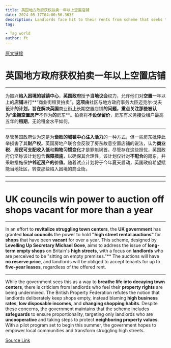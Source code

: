 ```yaml
---
title: 英国地方政府获权拍卖一年以上空置店铺
date: 2024-05-17T04:00:56.363Z
description: Landlords face hit to their rents from scheme that seeks to deal with blight of boarded-up high streets
tag: 

- Tag world
author: ft
---
```


[原文链接](https://ft.com/content/f0ec7e49-9af1-490d-ac55-4a22775d3c0f)

# 英国地方政府获权拍卖一年以上空置店铺

---

为振兴**陷入困境的城镇中心**，**英国政府**授予**当地议会**权力，允许他们对**空置**一年以上的**店铺**进行**“商业街租赁拍卖”**。这项由**社区与地方政府事务大臣迈克尔·戈夫**设计的计划，旨在解决英国**商业街**上**长期空置店铺**的问题，重点关注那些被认为“坐拥空置房产**不作为**的**房东**。拍卖将**不设保留价**，房东有义务接受租户最高五年的**租期**，无论租金水平如何。

---

尽管英国政府认为这是为**衰败的城镇中心注入活力**的一种方式，但一些房东批评此举损害了其**财产权**。英国房地产联合会反驳了房东故意空置店铺的说法，认为**商业税**、**居民可支配收入低**和**购物习惯变化**才是罪魁祸首。尽管存在这些担忧，英国政府仍坚称该计划包含**保障措施**，以确保其合理性，该计划仅针对**不配合**的房东，并采取措施保护**邻近房产的价值**。随着试点计划将于今年夏天启动，英国政府希望赋能当地社区，转变那些陷入困境的商业街。

---

---

# UK councils win power to auction off shops vacant for more than a year

---

In an effort to **revitalize struggling town centers**, the **UK government** has granted **local councils** the power to hold **"high street rental auctions"** for **shops** that have been **vacant** for over a year. This scheme, designed by **Levelling Up Secretary Michael Gove**, aims to address the issue of **long-term empty shops** on Britain's **high streets**, with a focus on **landlords** who are perceived to be "sitting on empty premises."** The auctions will have **no reserve price**, and landlords will be obliged to accept tenants for up to **five-year leases**, regardless of the offered rent. 

---

While the government sees this as a way to **breathe life into decaying town centers**, there is criticism from landlords who feel their **property rights** are being undermined. The British Property Federation refutes the notion that landlords deliberately keep shops empty, instead blaming **high business rates**, **low disposable incomes**, and **changing shopping habits**. Despite these concerns, the government maintains that the scheme includes **safeguards** to ensure proportionality, targeting only landlords who are **uncooperative** and taking steps to protect **neighboring property values**. With a pilot program set to begin this summer, the government hopes to empower local communities and transform struggling high streets.

[Source Link](https://ft.com/content/f0ec7e49-9af1-490d-ac55-4a22775d3c0f)

